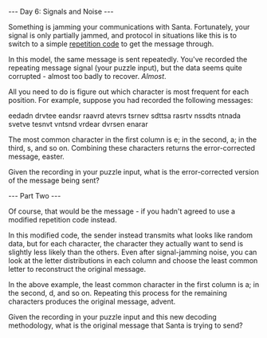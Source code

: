 --- Day 6: Signals and Noise ---

Something is jamming your communications with Santa. Fortunately, your signal is
only partially jammed, and protocol in situations like this is to switch to a
simple [repetition code](https://en.wikipedia.org/wiki/Repetition_code) to get the message through.

In this model, the same message is sent repeatedly. You've recorded the
repeating message signal (your puzzle input), but the data seems quite
corrupted - almost too badly to recover. *Almost*.

All you need to do is figure out which character is most frequent for each
position. For example, suppose you had recorded the following messages:

eedadn
drvtee
eandsr
raavrd
atevrs
tsrnev
sdttsa
rasrtv
nssdts
ntnada
svetve
tesnvt
vntsnd
vrdear
dvrsen
enarar

The most common character in the first column is e; in the second, a; in the
third, s, and so on. Combining these characters returns the error-corrected
message, easter.

Given the recording in your puzzle input, what is the error-corrected version of
the message being sent?

--- Part Two ---

Of course, that would be the message - if you hadn't agreed to use a modified
repetition code instead.

In this modified code, the sender instead transmits what looks like random data,
but for each character, the character they actually want to send is slightly
less likely than the others. Even after signal-jamming noise, you can look at
the letter distributions in each column and choose the least common letter to
reconstruct the original message.

In the above example, the least common character in the first column is a; in
the second, d, and so on. Repeating this process for the remaining characters
produces the original message, advent.

Given the recording in your puzzle input and this new decoding methodology, what
is the original message that Santa is trying to send?
